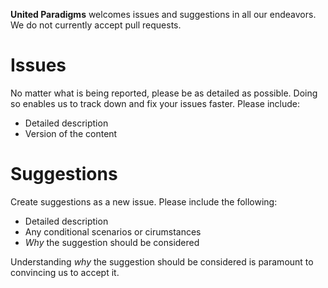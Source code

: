**United Paradigms** welcomes issues and suggestions in all our endeavors. We do not currently accept pull requests.

# Issues
No matter what is being reported, please be as detailed as possible. Doing so enables us to track down and fix your issues faster. Please include:

- Detailed description
- Version of the content

# Suggestions
Create suggestions as a new issue. Please include the following:

- Detailed description
- Any conditional scenarios or cirumstances
- *Why* the suggestion should be considered

Understanding *why* the suggestion should be considered is paramount to convincing us to accept it.